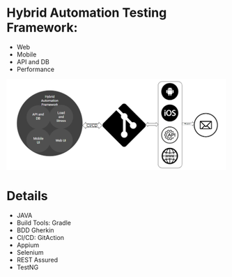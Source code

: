# Hybrid Automation Testing Framework:
- Web
- Mobile
- API and DB
- Performance
  
![Process](https://github.com/imranreee/Hybrid-Automation-Framework-/blob/main/resources/process.png)

# Details
- JAVA
- Build Tools: Gradle
- BDD Gherkin
- CI/CD: GitAction
- Appium
- Selenium
- REST Assured
- TestNG
